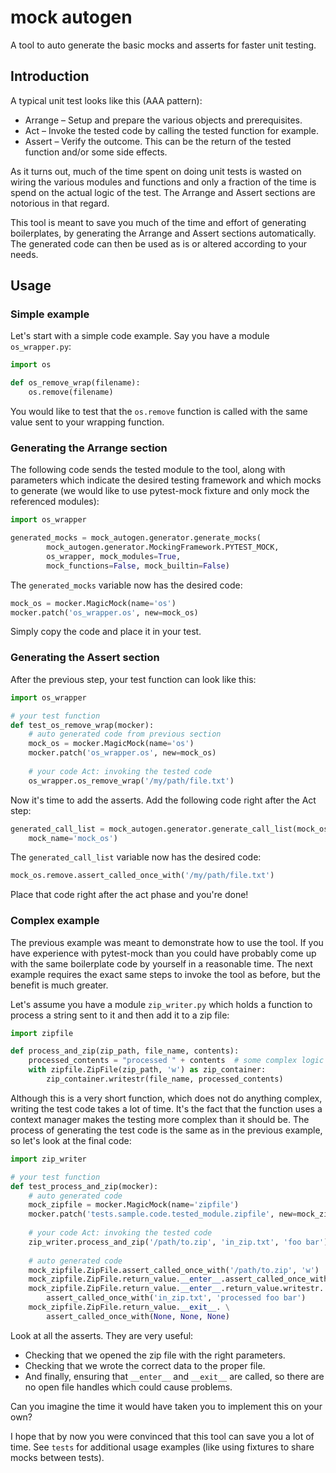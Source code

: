 # mock autogen
A tool to auto generate the basic mocks and asserts for faster unit testing. 

## Introduction
A typical unit test looks like this (AAA pattern):
* Arrange – Setup and prepare the various objects and prerequisites.
* Act – Invoke the tested code by calling the tested function for example.
* Assert – Verify the outcome. This can be the return of the tested function 
and/or some side effects.

As it turns out, much of the time spent on doing unit tests is wasted on wiring
the various modules and functions and only a fraction of the time is spend on
the actual logic of the test. The Arrange and Assert sections are notorious in
that regard. 

This tool is meant to save you much of the time and effort of generating 
boilerplates, by generating the Arrange and Assert sections automatically. The 
generated code can then be used as is or altered according to your needs.

## Usage
### Simple example
Let's start with a simple code example. Say you have a module `os_wrapper.py`:
```python
import os 

def os_remove_wrap(filename):
    os.remove(filename)
```
You would like to test that the `os.remove` function is called with the same
value sent to your wrapping function. 

### Generating the Arrange section
The following code sends the tested module to the tool, along with parameters 
which indicate the desired testing framework and which mocks to generate
(we would like to use pytest-mock fixture and only mock the referenced 
modules):   

```python
import os_wrapper

generated_mocks = mock_autogen.generator.generate_mocks(
        mock_autogen.generator.MockingFramework.PYTEST_MOCK,
        os_wrapper, mock_modules=True,
        mock_functions=False, mock_builtin=False)
```
The `generated_mocks` variable now has the desired code: 
```python
mock_os = mocker.MagicMock(name='os')
mocker.patch('os_wrapper.os', new=mock_os)
```
Simply copy the code and place it in your test. 

### Generating the Assert section
After the previous step, your test function can look like this:
```python
import os_wrapper

# your test function
def test_os_remove_wrap(mocker):
    # auto generated code from previous section
    mock_os = mocker.MagicMock(name='os')
    mocker.patch('os_wrapper.os', new=mock_os)
    
    # your code Act: invoking the tested code
    os_wrapper.os_remove_wrap('/my/path/file.txt')
```
Now it's time to add the asserts. Add the following code right after the Act 
step:
```python
generated_call_list = mock_autogen.generator.generate_call_list(mock_os, 
    mock_name='mock_os')
```
The `generated_call_list` variable now has the desired code: 
```python
mock_os.remove.assert_called_once_with('/my/path/file.txt')
```
Place that code right after the act phase and you're done!

### Complex example
The previous example was meant to demonstrate how to use the tool. If you have
experience with pytest-mock than you could have probably come up with the same
boilerplate code by yourself in a reasonable time. The next example requires 
the exact same steps to invoke the tool as before, but the benefit is much 
greater.  

Let's assume you have a module `zip_writer.py` which holds a function to
process a string sent to it and then add it to a zip file:
```python
import zipfile

def process_and_zip(zip_path, file_name, contents):
    processed_contents = "processed " + contents  # some complex logic
    with zipfile.ZipFile(zip_path, 'w') as zip_container:
        zip_container.writestr(file_name, processed_contents)
```
Although this is a very short function, which does not do anything complex, 
writing the test code takes a lot of time. It's the fact that the function uses
a context manager makes the testing more complex than it should be. The process 
of generating the test code is the same as in the previous example, so let's 
look at the final code:
```python
import zip_writer

# your test function
def test_process_and_zip(mocker):
    # auto generated code 
    mock_zipfile = mocker.MagicMock(name='zipfile')
    mocker.patch('tests.sample.code.tested_module.zipfile', new=mock_zipfile)
    
    # your code Act: invoking the tested code
    zip_writer.process_and_zip('/path/to.zip', 'in_zip.txt', 'foo bar')
    
    # auto generated code
    mock_zipfile.ZipFile.assert_called_once_with('/path/to.zip', 'w')
    mock_zipfile.ZipFile.return_value.__enter__.assert_called_once_with()
    mock_zipfile.ZipFile.return_value.__enter__.return_value.writestr. \
        assert_called_once_with('in_zip.txt', 'processed foo bar')
    mock_zipfile.ZipFile.return_value.__exit__. \
        assert_called_once_with(None, None, None)
```
Look at all the asserts. They are very useful: 
* Checking that we opened the zip file with the right parameters.
* Checking that we wrote the correct data to the proper file.
* And finally, ensuring that `__enter__` and `__exit__` are called, so there 
are no open file handles which could cause problems.

Can you imagine the time it would have taken you to implement this on your own?

I hope that by now you were convinced that this tool can save you a lot of 
time. See `tests` for additional usage examples (like using fixtures to share
mocks between tests).

